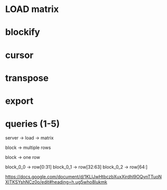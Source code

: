 # LOAD matrix
# blockify
# cursor
# transpose
# export

# queries (1-5)


server -> load -> matrix

block -> multiple rows

block -> one row

block_0_0 -> row[0:31]
block_0_1 -> row[32:63]
block_0_2 -> row[64:]

https://docs.google.com/document/d/1KLlJwHtbczbXuxXjrdhl9OQynTTuoNXlTKSYshNCz0o/edit#heading=h.ug5who8lukmk

